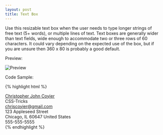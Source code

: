```yaml
---
layout: post
title: Text Box
---
```


Use this resizable text box when the user needs to type longer strings of free text (5+ words), or multiple lines of text. Text boxes are generally wider than text fields, wide enough to accommodate two or three rows of 60 characters. It could vary depending on the expected use of the box, but if you are unsure then 360 x 80 is probably a good default.

Preview:

![Preview](http://placehold.it/350x150)

Code Sample:

{% highlight html %}
<div id="hcard-Christopher-John-Coyier" class="vcard">
 <a class="url fn n" href="http://chriscoyier.net">
  <span class="given-name">Christopher</span>
  <span class="additional-name">John</span>
  <span class="family-name">Coyier</span>
</a>
 <div class="org">CSS-Tricks</div>
 <a class="email" href="mailto:chriscoyier@gmail.com">chriscoyier@gmail.com</a>
 <div class="adr">
  <div class="street-address">123 Appleseed Street</div>
  <span class="locality">Chicago</span>, <span class="region">IL </span> <span class="postal-code">60647</span>
  <span class="country-name">United States</span>
 </div>
 <div class="tel">555-555-5555</div>
</div>
{% endhighlight %}
